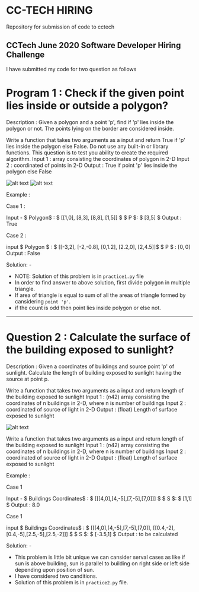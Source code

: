 # CC-TECH HIRING
Repository for submission of code to cctech

## CCTech June 2020 Software Developer Hiring Challenge

I have submitted my code for two question as follows

# Program 1 : Check if the given point lies inside or outside a polygon?

Description : Given a polygon and a point 'p', find if 'p' lies inside the polygon or not. The points lying on the border are considered inside.

Write a function that takes two arguments as a input and return True if 'p' lies inside the polygon else False.
Do not use any built-in or library functions. This question is to test you ability to create the required algorithm.
Input 1 : array consisting the coordinates of polygon in 2-D
Input 2 : coordinated of points in 2-D
Output : True if point 'p' lies inside the polygon else False

![alt text](https://github.com/cctech-labs/challenges/raw/master/2020/06/hiring/images/c1_q1_1.png)
![alt text](https://github.com/cctech-labs/challenges/raw/master/2020/06/hiring/images/c1_q1_2.png)

Example :

Case 1 :

Input -
$ Polygon$ : $ [[1,0], [8,3], [8,8], [1,5]] $
$ P $: $ [3,5] $
Output : True

Case 2 :

input
$ Polygon $ : $ [[-3,2], [-2,-0.8], [0,1.2], [2.2,0], [2,4.5]]$
$ P $ : $[0,0]$
Output : False

Solution: -
 - NOTE: Solution of this problem is in `practice1.py` file
 - In order to find answer to above solution, first divide polygon in multiple triangle.
 - If area of triangle is equal to sum of all the areas of triangle formed by cansidering `point 'p'`.
 - if the count is odd then point lies inside polygon or else not.
 
 
 ---------------------------------------------------------------------

# Question 2 : Calculate the surface of the building exposed to sunlight?

Description : Given a coordinates of buildings and source point 'p' of sunlight. Calculate the length of building exposed to sunlight having the source at point p.

Write a function that takes two arguments as a input and return length of the building exposed to sunlight
Input 1 : $(n42)$ array consisting the coordinates of n buildings in 2-D, where n is number of buildings
Input 2 : coordinated of source of light in 2-D
Output : (float) Length of surface exposed to sunlight

![alt text](https://github.com/cctech-labs/challenges/raw/master/2020/06/hiring/images/c1_q2.png)

Write a function that takes two arguments as a input and return length of the building exposed to sunlight
Input 1 : $(n42)$ array consisting the coordinates of n buildings in 2-D, where n is number of buildings
Input 2 : coordinated of source of light in 2-D
Output : (float) Length of surface exposed to sunlight

Example :

Case 1

Input -
$ Buildings Coordinates$ : $ [[[4,0],[4,-5],[7,-5],[7,0]]] $
$ S $: $ [1,1] $
Output : 8.0

Case 1

input
$ Buildings Coordinates$ : $ [[[4,0],[4,-5],[7,-5],[7,0]], [[0.4,-2],[0.4,-5],[2.5,-5],[2.5,-2]]] $
$ S $: $ [-3.5,1] $
Output : to be calculated


Solution: -
- This problem is little bit unique we can cansider serval cases as like if sun is above building, sun is parallel to building on right side or left side depending upon position of sun.
- I have considered two canditions.
- Solution of this problem is in `practice2.py` file.
